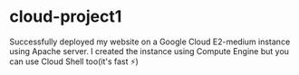 # cloud-project1
Successfully deployed my website on a Google Cloud E2-medium instance using Apache server. I created the instance using Compute Engine but you can use Cloud Shell too(it's fast ⚡) 
